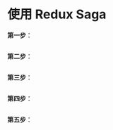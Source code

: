 # 使用 Redux Saga

**第一步**：

```jsx
```

**第二步**：

```jsx
```

**第三步**：

```jsx
```

**第四步**：

```jsx
```

**第五步**：

```jsx
```
